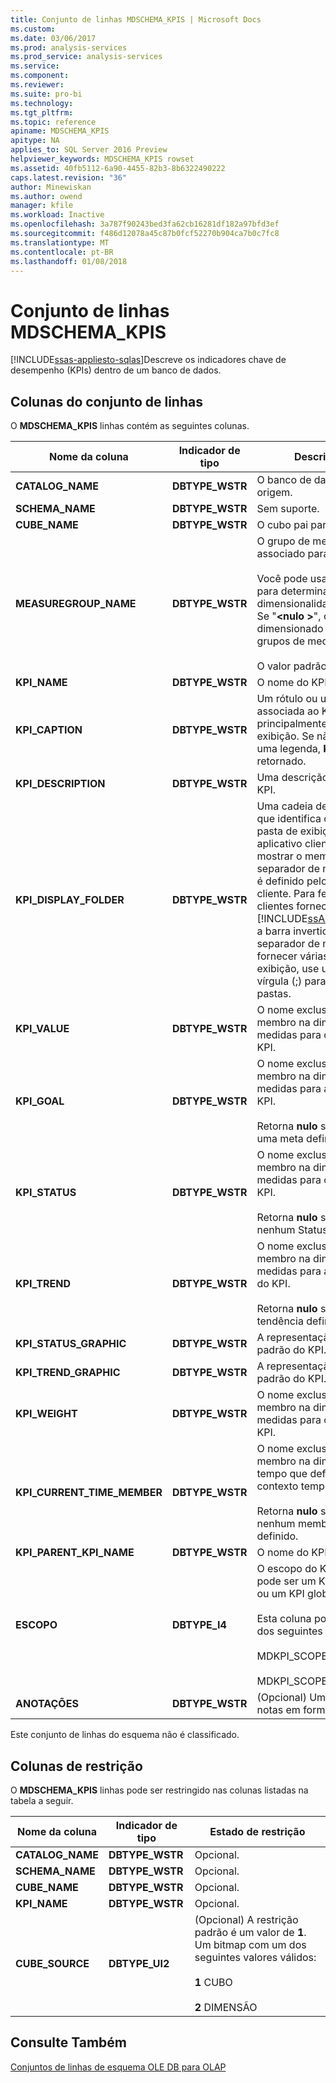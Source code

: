 ```yaml
---
title: Conjunto de linhas MDSCHEMA_KPIS | Microsoft Docs
ms.custom: 
ms.date: 03/06/2017
ms.prod: analysis-services
ms.prod_service: analysis-services
ms.service: 
ms.component: 
ms.reviewer: 
ms.suite: pro-bi
ms.technology: 
ms.tgt_pltfrm: 
ms.topic: reference
apiname: MDSCHEMA_KPIS
apitype: NA
applies_to: SQL Server 2016 Preview
helpviewer_keywords: MDSCHEMA_KPIS rowset
ms.assetid: 40fb5112-6a90-4455-82b3-8b6322490222
caps.latest.revision: "36"
author: Minewiskan
ms.author: owend
manager: kfile
ms.workload: Inactive
ms.openlocfilehash: 3a787f90243bed3fa62cb16281df182a97bfd3ef
ms.sourcegitcommit: f486d12078a45c87b0fcf52270b904ca7b0c7fc8
ms.translationtype: MT
ms.contentlocale: pt-BR
ms.lasthandoff: 01/08/2018
---
```

# <a name="mdschemakpis-rowset"></a>Conjunto de linhas MDSCHEMA_KPIS
[!INCLUDE[ssas-appliesto-sqlas](../../../includes/ssas-appliesto-sqlas.md)]Descreve os indicadores chave de desempenho (KPIs) dentro de um banco de dados.  
  
## <a name="rowset-columns"></a>Colunas do conjunto de linhas  
 O **MDSCHEMA_KPIS** linhas contém as seguintes colunas.  
  
|Nome da coluna|Indicador de tipo|Description|  
|-----------------|--------------------|-----------------|  
|**CATALOG_NAME**|**DBTYPE_WSTR**|O banco de dados de origem.|  
|**SCHEMA_NAME**|**DBTYPE_WSTR**|Sem suporte.|  
|**CUBE_NAME**|**DBTYPE_WSTR**|O cubo pai para o KPI.|  
|**MEASUREGROUP_NAME**|**DBTYPE_WSTR**|O grupo de medidas associado para o KPI.<br /><br /> Você pode usar esta coluna para determinar a dimensionalidade do KPI. Se "**\<nulo >**", o KPI será dimensionado por todos os grupos de medidas.<br /><br /> O valor padrão é "**\<nulo >**".|  
|**KPI_NAME**|**DBTYPE_WSTR**|O nome do KPI.|  
|**KPI_CAPTION**|**DBTYPE_WSTR**|Um rótulo ou uma legenda associada ao KPI. Usado principalmente para fins de exibição. Se não houver uma legenda, **KPI_NAME** é retornado.|  
|**KPI_DESCRIPTION**|**DBTYPE_WSTR**|Uma descrição legível do KPI.|  
|**KPI_DISPLAY_FOLDER**|**DBTYPE_WSTR**|Uma cadeia de caracteres que identifica o caminho da pasta de exibição que o aplicativo cliente usa para mostrar o membro. O separador de nível de pasta é definido pelo aplicativo cliente. Para ferramentas e clientes fornecidos pelo [!INCLUDE[ssASnoversion](../../../includes/ssasnoversion-md.md)], a barra invertida (\\) é o separador de nível. Para fornecer várias pastas de exibição, use um ponto e vírgula (;) para separar as pastas.|  
|**KPI_VALUE**|**DBTYPE_WSTR**|O nome exclusivo do membro na dimensão de medidas para o Valor do KPI.|  
|**KPI_GOAL**|**DBTYPE_WSTR**|O nome exclusivo do membro na dimensão de medidas para a Meta do KPI.<br /><br /> Retorna **nulo** se não houver uma meta definida.|  
|**KPI_STATUS**|**DBTYPE_WSTR**|O nome exclusivo do membro na dimensão de medidas para o Status do KPI.<br /><br /> Retorna **nulo** se não há nenhum Status definido.|  
|**KPI_TREND**|**DBTYPE_WSTR**|O nome exclusivo do membro na dimensão de medidas para a Tendência do KPI.<br /><br /> Retorna **nulo** se há uma tendência definida.|  
|**KPI_STATUS_GRAPHIC**|**DBTYPE_WSTR**|A representação gráfica padrão do KPI.|  
|**KPI_TREND_GRAPHIC**|**DBTYPE_WSTR**|A representação gráfica padrão do KPI.|  
|**KPI_WEIGHT**|**DBTYPE_WSTR**|O nome exclusivo do membro na dimensão de medidas para o Peso do KPI.|  
|**KPI_CURRENT_TIME_MEMBER**|**DBTYPE_WSTR**|O nome exclusivo do membro na dimensão de tempo que define o contexto temporal do KPI.<br /><br /> Retorna **nulo** se não houver nenhum membro de tempo definido.|  
|**KPI_PARENT_KPI_NAME**|**DBTYPE_WSTR**|O nome do KPI pai.|  
|**ESCOPO**|**DBTYPE_I4**|O escopo do KPI. O KPI pode ser um KPI de sessão ou um KPI global.<br /><br /> Esta coluna pode ter um dos seguintes valores:<br /><br /> MDKPI_SCOPE_GLOBAL=1<br /><br /> MDKPI_SCOPE_SESSION=2|  
|**ANOTAÇÕES**|**DBTYPE_WSTR**|(Opcional) Um conjunto de notas em formato XML.|  
  
 Este conjunto de linhas do esquema não é classificado.  
  
## <a name="restriction-columns"></a>Colunas de restrição  
 O **MDSCHEMA_KPIS** linhas pode ser restringido nas colunas listadas na tabela a seguir.  
  
|Nome da coluna|Indicador de tipo|Estado de restrição|  
|-----------------|--------------------|-----------------------|  
|**CATALOG_NAME**|**DBTYPE_WSTR**|Opcional.|  
|**SCHEMA_NAME**|**DBTYPE_WSTR**|Opcional.|  
|**CUBE_NAME**|**DBTYPE_WSTR**|Opcional.|  
|**KPI_NAME**|**DBTYPE_WSTR**|Opcional.|  
|**CUBE_SOURCE**|**DBTYPE_UI2**|(Opcional) A restrição padrão é um valor de **1**. Um bitmap com um dos seguintes valores válidos:<br /><br /> **1** CUBO<br /><br /> **2** DIMENSÃO|  
  
## <a name="see-also"></a>Consulte Também  
 [Conjuntos de linhas de esquema OLE DB para OLAP](../../../analysis-services/schema-rowsets/ole-db-olap/ole-db-for-olap-schema-rowsets.md)  
  
  
